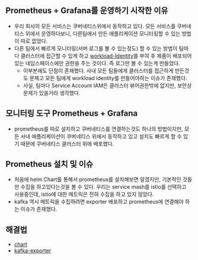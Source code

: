 ## Prometheus + Grafana를 운영하기 시작한 이유
- 우리 회사의 모든 서비스는 쿠버네티스위에서 동작하고 있다. 모든 서비스를 쿠버네티스 위에서 운영하다보니, 다른팀에서 만든 애플리케이션 모니터링할 수 있는 방법이 따로 없었다.
- 다른 팀에서 빠르게 모니터링(서버 로그를 볼 수 있는정도) 할 수 있는 방법이 팀마다 클러스터에 접근할 수 있게 하고 [workload-Identity](https://cloud.google.com/kubernetes-engine/docs/how-to/workload-identity?hl=ko)를 부여 후 제품이 배포되어 있는 네임스페이스에만 권한을 주는 것이다. 즉 로그만 볼 수 있는게 만들었다. 
  - 이부분에도 단점이 존재했다. 사내 모든 팀들에게 클러스터를 접근하게 만든것도 문제고 모든 팀에게 workload identity를 만들어야하는 이슈가 존재했다. 
  - 사실, 팀마다 Service Account IAM은 클러스터 뷰어권한밖에 없지만, 보안상 문제가 있을거라 생각했다. 


## 모니터링 도구 Prometheus + Grafana
- prometheus를 따로 설치하고 쿠버네티스를 연결하는것도 하나의 방법이지만, 모든 사내 애플리케이션이 쿠버네티스 위에서 동작하고 있고 설치도 빠르게 할 수 있기 때문에 쿠버네티스 클러스터 위에 배포했다.

## Prometheus 설치 및 이슈
- 처음에 helm Chart를 통해서 prometheus를 설치해보면 알겠지만, 기본적인 것들만 수집을 하고있다는것을 볼 수 있다. 우리는 service mash를 istio를 선택하고 사용중인데, istio에 대한 메트릭은 전혀 수집을 하고 있지 않았다.
- kafka 역시 메트릭을 수집하려면 exporter 배포하고 prometheus에 연결해야 하는 이슈가 존재했다. 


## 해결법
- [chart](https://github.com/youyoungnam/kubernetes-implement/tree/main/troubleshooting/prometheus/chart.yaml)
- [kafka-exporter](https://github.com/youyoungnam/kubernetes-implement/tree/main/troubleshooting/prometheus/kafka-exporter.sh)